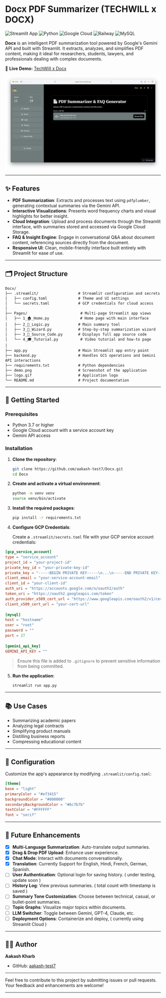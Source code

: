 # Docx PDF Summarizer (TECHWILL x DOCX)

![Streamlit App](https://img.shields.io/badge/Streamlit-FF4B4B?style=for-the-badge&logo=Streamlit&logoColor=white)
![Python](https://img.shields.io/badge/Python-3776AB?style=for-the-badge&logo=python&logoColor=white)
![Google Cloud](https://img.shields.io/badge/Google_Cloud-4285F4?style=for-the-badge&logo=google-cloud&logoColor=white)
![Railway](https://img.shields.io/badge/Railway-0B0D0E?style=for-the-badge&logo=railway&logoColor=white)
![MySQL](https://img.shields.io/badge/MySQL-005C84?style=for-the-badge&logo=mysql&logoColor=white)
                
**Docx** is an intelligent PDF summarization tool powered by Google's Gemini API and built with Streamlit. It extracts, analyzes, and simplifies PDF content, making it ideal for researchers, students, lawyers, and professionals dealing with complex documents.

🔗 **Live Demo:** [TechWill x Docx](https://aakash-docx.streamlit.app/)  

[![Demo Video](demo.png)](https://youtu.be/SUPVPZ3oqxI)

---

## ✨ Features

* **PDF Summarization**: Extracts and processes text using `pdfplumber`, generating contextual summaries via the Gemini API.
* **Interactive Visualizations**: Presents word frequency charts and visual highlights for better insight.
* **Cloud Integration**: Upload and process documents through the Streamlit interface, with summaries stored and accessed via Google Cloud Storage.
* **FAQ & Insight Engine**: Engage in conversational Q\&A about document content, referencing sources directly from the document.
* **Responsive UI**: Clean, mobile-friendly interface built entirely with Streamlit for ease of use.

---

## 🗂️ Project Structure

```
Docx/
├── .streamlit/                  # Streamlit configuration and secrets
│   ├── config.toml              # Theme and UI settings
│   └── secrets.toml             # GCP credentials for cloud access
│
├── Pages/                        # Multi-page Streamlit app views
│   ├── 1_🏠_Home.py              # Home page with main interface
│   ├── 2_🧠_Logic.py             # Main summary tool 
│   ├── 3_📜_Wizard.py            # Step-by-step summarization wizard
│   ├── 3_🧪_Source_Code.py       # Displays full app source code
│   └── 4_🎓_Tutorial.py          # Video tutorial and how-to page
│
├── app.py                       # Main Streamlit app entry point
├── backend.py                   # Handles GCS operations and Gemini API interactions
├── requirements.txt             # Python dependencies
├── demo.png                     # Screenshot of the application
├── logo.gif                     # Application logo
└── README.md                    # Project documentation
```

---

## 🚀 Getting Started

### Prerequisites

* Python 3.7 or higher
* Google Cloud account with a service account key
* Gemini API access

### Installation

1. **Clone the repository**:

   ```bash
   git clone https://github.com/aakash-test7/Docx.git
   cd Docx
   ```

2. **Create and activate a virtual environment**:

   ```bash
   python -m venv venv
   source venv/bin/activate
   ```

3. **Install the required packages**:

   ```bash
   pip install -r requirements.txt
   ```

4. **Configure GCP Credentials**:

   Create a `.streamlit/secrets.toml` file with your GCP service account credentials:

  ```toml
  [gcp_service_account]
  type = "service_account"
  project_id = "your-project-id"
  private_key_id = "your-private-key-id"
  private_key = "-----BEGIN PRIVATE KEY-----\n...\n-----END PRIVATE KEY-----\n"
  client_email = "your-service-account-email"
  client_id = "your-client-id"
  auth_uri = "https://accounts.google.com/o/oauth2/auth"
  token_uri = "https://oauth2.googleapis.com/token"
  auth_provider_x509_cert_url = "https://www.googleapis.com/oauth2/v1/certs"
  client_x509_cert_url = "your-cert-url"
  
  [mysql]
  host = "hostname"
  user = "root"
  password = ""
  port = 27
  
  [gemini_api_key]
  GEMINI_API_KEY = ""
  ```

   > Ensure this file is added to `.gitignore` to prevent sensitive information from being committed.

5. **Run the application**:

   ```bash
   streamlit run app.py
   ```

---

## 📚 Use Cases

* Summarizing academic papers
* Analyzing legal contracts
* Simplifying product manuals
* Distilling business reports
* Compressing educational content

---

## 🔧 Configuration

Customize the app's appearance by modifying `.streamlit/config.toml`:

```toml
[theme]
base = "light"
primaryColor = "#ef3415"
backgroundColor = "#000000"
secondaryBackgroundColor = "#6c7b7b"
textColor = "#FFFFFF"
font = "serif"
```

---

## 🔭 Future Enhancements

* [x] **Multi-Language Summarization**: Auto-translate output summaries.
* [x] **Drag & Drop PDF Upload**: Enhance user experience.
* [x] **Chat Mode**: Interact with documents conversationally.
* [x] **Translation**: Currently Support for English, Hindi, French, German, Spanish.
* [ ] **User Authentication**: Optional login for saving history. ( under testing, update soon )
* [ ] **History Log**: View previous summaries. ( total count with timestamp is saved )
* [ ] **Summary Tone Customization**: Choose between technical, casual, or bullet-point summaries.
* [ ] **Topic Graphs**: Visualize major topics within documents.
* [ ] **LLM Switcher**: Toggle between Gemini, GPT-4, Claude, etc.
* [ ] **Deployment Options**: Containerize and deploy, ( currently using Streamlit Cloud )

---

## 🧑‍💻 Author

**Aakash Kharb**

* GitHub: [aakash-test7](https://github.com/aakash-test7)

---

Feel free to contribute to this project by submitting issues or pull requests. Your feedback and enhancements are welcome!

---
